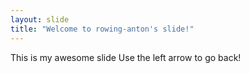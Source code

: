 ```yaml
---
layout: slide
title: "Welcome to rowing-anton's slide!"
---
```

This is my awesome slide
Use the left arrow to go back!